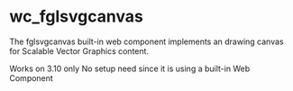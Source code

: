 # wc_fglsvgcanvas
The fglsvgcanvas built-in web component implements an drawing canvas for Scalable Vector Graphics content.

Works on 3.10 only
No setup need since it is using a built-in Web Component
